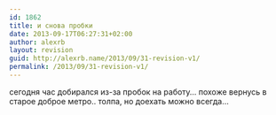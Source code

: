 ```yaml
---
id: 1862
title: и снова пробки
date: 2013-09-17T06:27:31+02:00
author: alexrb
layout: revision
guid: http://alexrb.name/2013/09/31-revision-v1/
permalink: /2013/09/31-revision-v1/
---
```

сегодня час добирался из-за пробок на работу&#8230; похоже вернусь в старое доброе метро.. толпа, но доехать можно всегда&#8230;